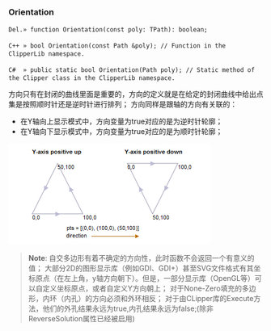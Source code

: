 ### **Orientation**

```
Del.» function Orientation(const poly: TPath): boolean;

C++ » bool Orientation(const Path &poly); // Function in the ClipperLib namespace.

C#  » public static bool Orientation(Path poly); // Static method of the Clipper class in the ClipperLib namespace.
```

方向只有在封闭的曲线里面是重要的，方向的定义就是在给定的封闭曲线中给出点集是按照顺时针还是逆时针进行排列；
方向同样是跟轴的方向有关联的：
- 在Y轴向上显示模式中，方向变量为true对应的是为逆时针轮廓；
- 在Y轴向下显示模式中，方向变量为true对应的是为顺时针轮廓；

![](orientation.png)

> **Note**:
> 自交多边形有着不确定的方向性，此时函数不会返回一个有意义的值；
> 大部分2D的图形显示库（例如GDI、GDI+）甚至SVG文件格式有其坐标原点（在左上角，y轴方向朝下）。但是，一部分显示库（OpenGL等）可以自定义坐标原点，或者自定义Y方向朝上；
> 对于None-Zero填充的多边形，内环（内孔）的方向必须和外环相反；
> 对于由CLipper库的Execute方法，他们的外孔结果永远为true,内孔结果永远为false;(除非ReverseSolution属性已经被启用)